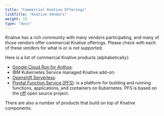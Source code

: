 ```yaml
---
title: "Commercial Knative Offerings"
linkTitle: "Knative Vendors"
weight: 15
type: "docs"
---
```


Knative has a rich community with many vendors participating, and many of those
vendors offer commercial Knative offerings.  Please check with each of these
vendors for what is or is not supported.

<!-- TODO: Talk about criteria for inclusion here?  a la Conformance -->

Here is a list of commercial Knative products (alphabetically):

- [Google Cloud Run for Anthos](https://cloud.google.com/run/docs/gke/setup): <!-- TODO(ryangregg): add a description -->
- IBM Kubernetes Service managed Knative add-on: <!-- TODO(duglin): add a description/link -->
- [Openshift Serverless](https://docs.openshift.com/container-platform/4.1/serverless/installing-openshift-serverless.html): <!-- TODO(bbrowning): add a description -->
- [Pivotal Function Service (PFS)](https://docs.pivotal.io/pfs): is a platform for building and running functions, applications, and containers on Kubernetes. PFS is based on the [riff](https://projectriff.io) open source project.

<!-- In which category do we put SAP/Kyma -->

There are also a number of products that build on top of Knative components:

<!-- TODO(mattmoor): Solicit a list of stuff in #community -->
